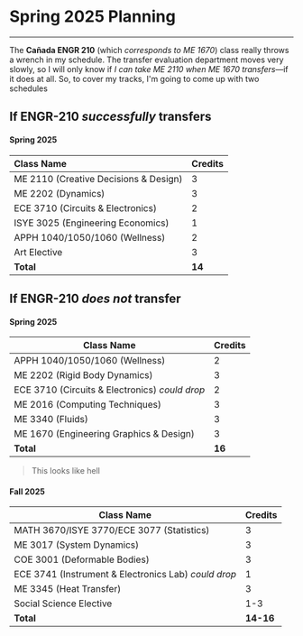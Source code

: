 # Spring 2025 Planning
--- 

The **Cañada ENGR 210** (which *corresponds to ME 1670*) class really throws a wrench in my schedule. The transfer evaluation department moves very slowly, so I will only know if *I can take ME 2110 when ME 1670 transfers*—if it does at all. So, to cover my tracks, I'm going to come up with two schedules

## If ENGR-210 *successfully* transfers

#### Spring 2025

| Class Name                            | Credits |
|:------------------------------------- | ------- |
| ME 2110 (Creative Decisions & Design) | 3       |
| ME 2202 (Dynamics)                    | 3       |
| ECE 3710 (Circuits & Electronics)     | 2       |
| ISYE 3025 (Engineering Economics)     | 1       |
| APPH 1040/1050/1060 (Wellness)          | 2       |
| Art Elective                          | 3       |
| **Total**                             | **14**  |

## If ENGR-210 *does not* transfer

#### Spring 2025

| Class Name                                     | Credits |
| ---------------------------------------------- | ------- |
| APPH 1040/1050/1060 (Wellness)                   | 2       |
| ME 2202 (Rigid Body Dynamics)                  | 3       |
| ECE 3710 (Circuits & Electronics) *could drop* | 2       |
| ME 2016 (Computing Techniques)                 | 3       |
| ME 3340 (Fluids)                               | 3       |
| ME 1670 (Engineering Graphics & Design)        | 3       |
| **Total**                                      | **16**  |

> This looks like hell 

#### Fall 2025

| Class Name                                           | Credits   |
| ---------------------------------------------------- | --------- |
| MATH 3670/ISYE 3770/ECE 3077 (Statistics)            | 3         |
| ME 3017 (System Dynamics)                            | 3         |
| COE 3001 (Deformable Bodies)                         | 3         |
| ECE 3741 (Instrument & Electronics Lab) *could drop* | 1         |
| ME 3345 (Heat Transfer)                              | 3         |
| Social Science Elective                              | 1-3       |
| **Total**                                            | **14-16** |